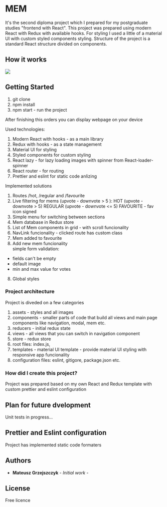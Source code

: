 # MEM

It's the second diploma project which I prepared for my postgraduate studies "frontend with React". This project was prepared using modern React with Redux with available hooks. For styling I used a little of a material UI with custom styled components styling. Structure of the project is a standard React structure  divided on components.

## How it works
![](mem.gif)

## Getting Started
1. git clone 
2. npm install
3. npm start - run the project

After finishing this orders you can display webpage on your device

Used technologies:
 1. Modern React with hooks - as a main library
 2. Redux with hooks - as a state management
 3. Material UI for styling
 4. Styled components for custom styling
 5. React lazy - for lazy loading images with spinner from React-loader-spinner
 6. React router - for routing
 7. Prettier and eslint for static code anlizing

Implemented solutions

 1. Routes /hot, /regular and /favourite
 2. Live filtering for mems (upvote - downvote > 5 ):
 HOT (upvote - downvote > 5)
 REGULAR (upvote - downvote <= 5)
 FAVOURITE - fav icon signed
 3. Simple menu for switching between sections
 3. Mem database in Redux store
 4. List of Mem components in grid - with scroll funcionality
 5. NavLink funcionality - clicked route has custom class
 6. Mem added to favourite
 7. Add new mem funcionality\
    simple form validation: 
  - fields can't be empty
  - default image
  - min and max value for votes
8. Global styles

### Project architecture

Project is diveded on a few categories 
 1. assets - styles and all images
 2. components - smaller parts of code that build all views and main page components like navigation, modal, mem etc.
 3. reducers - initial redux state  
 4. views - all views that you can switch in navigation component  
 5. store - redux store
 6. root files: index.js,
 7. templates - material UI template - provide material UI styling with responsive app funcionality
 7. configuration files: eslint, gitigore, package.json etc.

### How did I create this project?

Project was prepared based on my own React and Redux template with custom prettier and eslint configuration

## Plan for future dvelopment
Unit tests in progress...

## Prettier and Eslint configuration
Project has implemented static code formaters

## Authors

* **Mateusz Grzejszczyk** - *Initial work* -

## License
Free licence
